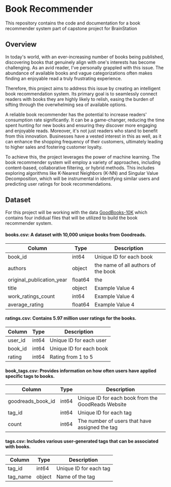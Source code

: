 # Book Recommender

This repository contains the code and documentation for a book recommender system part of capstone project for BrainStation


## Overview

In today's world, with an ever-increasing number of books being published, discovering books that genuinely align with one's interests has become challenging. As an avid reader, I've personally grappled with this issue. The abundance of available books and vague categorizations often makes finding an enjoyable read a truly frustrating experience.

Therefore, this project aims to address this issue by creating an intelligent book recommendation system. Its primary goal is to seamlessly connect readers with books they are highly likely to relish, easing the burden of sifting through the overwhelming sea of available options.

A reliable book recommender has the potential to increase readers' consumption rate significantly. It can be a game-changer, reducing the time spent hunting for new books and ensuring they discover more engaging and enjoyable reads. Moreover, it's not just readers who stand to benefit from this innovation. Businesses have a vested interest in this as well, as it can enhance the shopping frequency of their customers, ultimately leading to higher sales and fostering customer loyalty.

To achieve this, the project leverages the power of machine learning. The book recommender system will employ a variety of approaches, including content-based, collaborative filtering, or hybrid methods. This includes exploring algorithms like K-Nearest Neighbors (K-NN) and Singular Value Decomposition, which will be instrumental in identifying similar users and predicting user ratings for book recommendations.

## Dataset

For this project will be working with the data [GoodBooks-10K](https://github.com/zygmuntz/goodbooks-10k) which contains four indidual files that will be utilized to build the book recommender system.

#### books.csv: A dataset with 10,000 unique books from Goodreads.

| Column     | Type    | Description    |
|-------------------|-------------------|-------------------|
| book_id   | int64  | Unique ID for each book  |
| authors	   | object  | the name of all authors of the book |
| original_publication_year   | float64  | the   |
| title   | object | Example Value 4  |
| work_ratings_count   | int64  | Example Value 4  |
| average_rating   | float64  | Example Value 4  |



#### ratings.csv: Contains 5.97 million user ratings for the books.

| Column     | Type    | Description    |
|-------------------|-------------------|-------------------|
| user_id   | int64  | Unique ID for each user  |
| book_id	   | int64  | Unique ID for each book |
| rating   | int64  | Rating from 1 to 5  |


#### book_tags.csv: Provides information on how often users have applied specific tags to books.

| Column     | Type    | Description    |
|-------------------|-------------------|-------------------|
| goodreads_book_id  | int64  | Unique ID for each book from the GoodReads Website |
| tag_id  | int64 | Unique ID for each tag  |
| count   | int64  | The number of users that have assigned the tag  |

#### tags.csv: Includes various user-generated tags that can be associated with books.

| Column     | Type    | Description    |
|-------------------|-------------------|-------------------|
| tag_id   | int64  | Unique ID for each tag   |
| tag_name  | object  | Name of the tag  |
